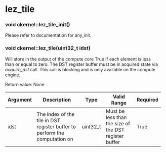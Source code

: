 # lez_tile

### void ckernel::lez_tile_init()

Please refer to documentation for any_init. 

### void ckernel::lez_tile(uint32_t idst)

Will store in the output of the compute core True if each element is less than or equal to zero. The DST register buffer must be in acquired state via *acquire_dst* call. This call is blocking and is only available on the compute engine.

Return value: None

| Argument      | Description                                                                | Type      | Valid Range                                           | Required       |
|---------------|----------------------------------------------------------------------------|-----------|-------------------------------------------------------|----------------|
| idst          | The index of the tile in DST register buffer to perform the computation on | uint32_t  | Must be less than the size of the DST register buffer | True           |
